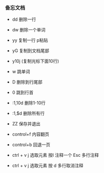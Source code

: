 ### 备忘文档

* dd 删除一行
* dw 删除一个单词

* yy 复制一行 p粘贴
* yG 复制到文档尾部
* y10j (复制光标下面10行)

* w 跳单词
* D 删除到行尾部
* 0 跳到行首

* :1,10d 删除1-10行
* :1,$d 删除所有行

* ZZ 保存并退出
* control+f 内容翻页
* control+b 回退一页

* ctrl + v j 选取元素 按I 注释一个 Esc   多行注释
* ctrl + v j 选取元素 按 d   多行取消注释



